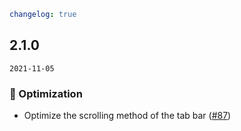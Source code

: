 ```yaml
changelog: true
```

## 2.1.0

`2021-11-05`

### 💎 Optimization

- Optimize the scrolling method of the tab bar ([#87](https://github.com/arco-design/arco-design-vue/pull/87))

